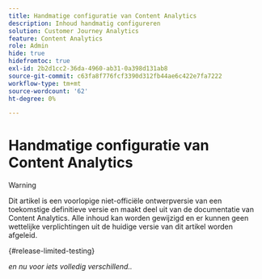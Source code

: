 ```yaml
---
title: Handmatige configuratie van Content Analytics
description: Inhoud handmatig configureren
solution: Customer Journey Analytics
feature: Content Analytics
role: Admin
hide: true
hidefromtoc: true
exl-id: 2b2d1cc2-36da-4960-ab31-0a398d131ab8
source-git-commit: c63fa8f776fcf3390d312fb44ae6c422e7fa7222
workflow-type: tm+mt
source-wordcount: '62'
ht-degree: 0%

---
```


# Handmatige configuratie van Content Analytics

>[!WARNING]
>
>Dit artikel is een voorlopige niet-officiële ontwerpversie van een toekomstige definitieve versie en maakt deel uit van de documentatie van Content Analytics. Alle inhoud kan worden gewijzigd en er kunnen geen wettelijke verplichtingen uit de huidige versie van dit artikel worden afgeleid.
>

{#release-limited-testing}

*en nu voor iets volledig verschillend..*

